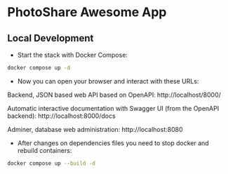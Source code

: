 # PhotoShare Awesome App

## Local Development

* Start the stack with Docker Compose:

```bash
docker compose up -d
```

* Now you can open your browser and interact with these URLs:

Backend, JSON based web API based on OpenAPI: http://localhost/8000/

Automatic interactive documentation with Swagger UI (from the OpenAPI backend): http://localhost:8000/docs

Adminer, database web administration: http://localhost:8080

* After changes on dependencies files you need to stop docker and rebuild containers:

```bash
docker compose up --build -d
```
